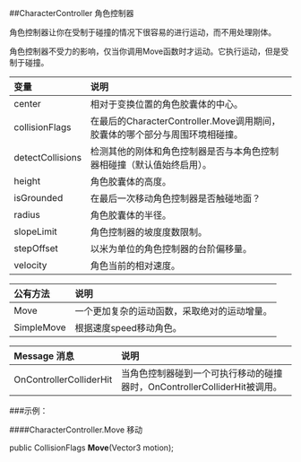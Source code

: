 ##CharacterController 角色控制器

角色控制器让你在受制于碰撞的情况下很容易的进行运动，而不用处理刚体。

角色控制器不受力的影响，仅当你调用Move函数时才运动。它执行运动，但是受制于碰撞。


|变量|说明|
|:--|:--|
|center|相对于变换位置的角色胶囊体的中心。|
|collisionFlags|在最后的CharacterController.Move调用期间，胶囊体的哪个部分与周围环境相碰撞。|
|detectCollisions|检测其他的刚体和角色控制器是否与本角色控制器相碰撞（默认值始终启用）。|
|height|角色胶囊体的高度。|
|isGrounded|在最后一次移动角色控制器是否触碰地面？|
|radius|角色胶囊体的半径。|
|slopeLimit|角色控制器的坡度度数限制。|
|stepOffset|以米为单位的角色控制器的台阶偏移量。|
|velocity|角色当前的相对速度。|


|公有方法|说明|
|:--|:--|
|Move|一个更加复杂的运动函数，采取绝对的运动增量。|
|SimpleMove|根据速度speed移动角色。|


|Message 消息|说明|
|:--|:--|
|OnControllerColliderHit|当角色控制器碰到一个可执行移动的碰撞器时，OnControllerColliderHit被调用。|

###示例：

####CharacterController.Move 移动

public CollisionFlags **Move**(Vector3 motion);

